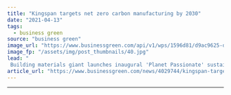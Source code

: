 ```yaml
---
title: "Kingspan targets net zero carbon manufacturing by 2030"
date: "2021-04-13"
tags: 
  - business green
source: "business green"
image_url: "https://www.businessgreen.com/api/v1/wps/1596d81/d9ac9625-d592-4be7-a45c-d73ef3c7a420/2/Kingspan-Global-Head-of-Sustainability-Bianca-Wong-185x114.jpg"
image_fp: "/assets/img/post_thumbnails/40.jpg"
lead: "
 Building materials giant launches inaugural 'Planet Passionate' sustainability report and unveils fresh decarbonisation targets ..."
article_url: "https://www.businessgreen.com/news/4029744/kingspan-targets-net-zero-carbon-manufacturing-2030"
---
```


---
